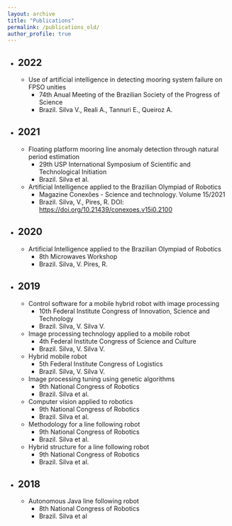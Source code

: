 ```yaml
---
layout: archive
title: "Publications"
permalink: /publications_old/
author_profile: true
---
```


* ## 2022
  * Use of artificial intelligence in detecting mooring system failure on FPSO unities
    * 74th Anual Meeting of the Brazilian Society of the Progress of Science​
    * Brazil. Silva V., Reali A., Tannuri E., Queiroz A.

* ## 2021​
  * Floating platform mooring line anomaly detection through natural period estimation​
    * 29th USP International Symposium of Scientific and Technological Initiation​​​
    * Brazil. Silva et al.
  * Artificial Intelligence applied to the Brazilian Olympiad of Robotics​
    * Magazine Conexões - Science and technology. Volume 15/2021​
    * Brazil. Silva, V., Pires, R.​ DOI: https://doi.org/10.21439/conexoes.v15i0.2100

* ## 2020
  * Artificial Intelligence applied to the Brazilian Olympiad of Robotics
    * 8th Microwaves Workshop​
    * Brazil. Silva, V. Pires, R.

* ## 2019
  * Control software for a mobile hybrid robot with image processing
    * 10th Federal Institute Congress of Innovation, Science and Technology
    * Brazil. Silva, V. Silva V.
  * Image processing technology applied to a mobile robot​
    * 4th Federal Institute Congress of Science and Culture
    * Brazil. Silva, V. Silva V.
  * Hybrid mobile robot​
    * 5th Federal Institute Congress of Logistics​
    * Brazil. Silva, V. Silva V.
  * Image processing tuning using genetic algorithms​
    * 9th National Congress of Robotics​
    * Brazil. Silva et al.
  * Computer vision applied to robotics​
    * 9th National Congress of Robotics​
    * Brazil. Silva et al.
  * Methodology for a line following robot​
    * 9th National Congress of Robotics​
    * Brazil. Silva et al.
  * Hybrid structure for a line following robot​
    * 9th National Congress of Robotics​
    * Brazil. Silva et al.​
  
* ## 2018
  * Autonomous Java line following robot
    * 8th National Congress of Robotics​
    * Brazil. Silva et al